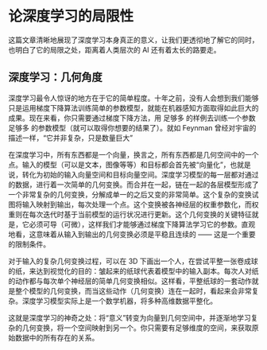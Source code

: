 # 论深度学习的局限性
这篇文章清晰地展现了深度学习本身真正的意义，让我们更透彻地了解它的同时，也明白了它的局限之处，距离着人类层次的 AI 还有着太长的路要走。

## 深度学习：几何角度

深度学习最令人惊讶的地方在于它的简单程度。十年之前，没有人会想到我们能够只是运用梯度下降算法训练简单的参数模型，就能在机器感知方面取得如此巨大的成果。现在来看，你只需要通过梯度下降方法，用 足够多 的样例去训练一个参数 足够多 的参数模型（就可以取得你想要的结果了）。就如 Feynman 曾经对宇宙的描述一样，“它并非复杂，只是数量巨大”

在深度学习中，所有东西都是一个向量，换言之，所有东西都是几何空间中的一个点。输入的模型（可以是文本，图像等等）和目标都会首先被“向量化”，也就是说，转化为初始的输入向量空间和目标向量空间。深度学习模型的每一层都对通过的数据，进行着一次简单的几何变换。而合并在一起，链在一起的各层模型形成了一个非常复杂的几何变换，分解成单一的之后又变的非常简单。这个复杂的变换试图将输入映射到输出，每次处理一个点。这个变换被各神经层的权重参数化，而权重则在每次迭代时基于当前模型的运行状况进行更新。这个几何变换的关键特征就是，它必须可导（可微），这样我们才能够通过梯度下降算法学习它的参数。直观地看，这意味着从输入到输出的几何变换必须是平稳且连续的 —— 这是一个重要的限制条件。

对于输入的复杂几何变换过程，可以在 3D 下画出一个人，在尝试平整一张卷成球的纸，来达到视觉化的目的：皱起来的纸球代表着模型中的输入副本。每次人对纸的动作都与每次单个神经层的简单几何变换相似。这样看，平整纸球的一套动作就是整个模型的几何变换，而当这些动作（几何变换）连在一起时，看起来会非常复杂。深度学习模型实际上是一个数学机器，将多种高维数据平整化。

这就是深度学习的神奇之处：将“意义”转变为向量到几何空间中，并逐渐地学习复杂的几何变换，将一个空间映射到另一个。你只需要有足够维度的空间，来获取原始数据中的所有存在的关系。
